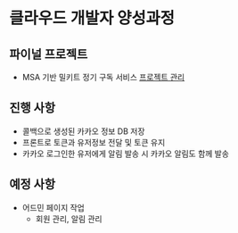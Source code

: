 # 클라우드 개발자 양성과정

## 파이널 프로젝트
* MSA 기반 밀키트 정기 구독 서비스
[프로젝트 관리](https://namgonkim.notion.site/47bfeec7e6d04f23961e515b5d9d2b7a)

## 진행 사항
* 콜백으로 생성된 카카오 정보 DB 저장
* 프론트로 토큰과 유저정보 전달 및 토큰 유지
* 카카오 로그인한 유저에게 알림 발송 시 카카오 알림도 함께 발송

## 예정 사항
* 어드민 페이지 작업
    - 회원 관리, 알림 관리
